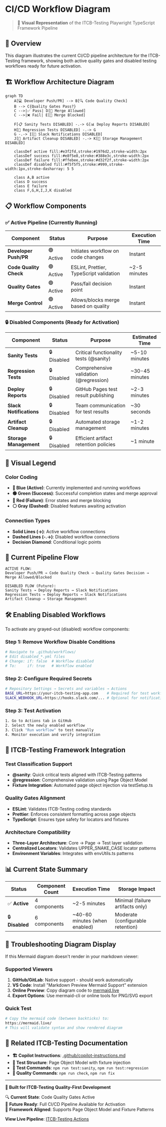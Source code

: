 # CI/CD Workflow Diagram

> 🚀 **Visual Representation** of the ITCB-Testing Playwright TypeScript Framework Pipeline

## 🎯 Overview

This diagram illustrates the current CI/CD pipeline architecture for the ITCB-Testing framework, showing both active quality gates and disabled testing workflows ready for future activation.

## 🏗️ Workflow Architecture Diagram

```mermaid
graph TD
    A[💻 Developer Push/PR] --> B[🔍 Code Quality Check]
    B --> C{Quality Gates Pass?}
    C -->|✅ Pass| D[🎯 Merge Allowed]
    C -->|❌ Fail| E[🚫 Merge Blocked]

    F[📋 Sanity Tests DISABLED] -.-> G[📊 Deploy Reports DISABLED]
    H[🌙 Regression Tests DISABLED] -.-> G
    G -.-> I[📱 Slack Notifications DISABLED]
    J[🧹 Artifact Cleanup DISABLED] -.-> K[💾 Storage Management DISABLED]

    classDef active fill:#e3f2fd,stroke:#1976d2,stroke-width:2px
    classDef success fill:#e8f5e8,stroke:#388e3c,stroke-width:2px
    classDef failure fill:#ffebee,stroke:#d32f2f,stroke-width:2px
    classDef disabled fill:#f5f5f5,stroke:#999,stroke-width:1px,stroke-dasharray: 5 5

    class A,B active
    class D success
    class E failure
    class F,G,H,I,J,K disabled
```

## 📋 Workflow Components

### ✅ Active Pipeline (Currently Running)

| **Component**          | **Status** | **Purpose**                             | **Execution Time** |
| ---------------------- | ---------- | --------------------------------------- | ------------------ |
| **Developer Push/PR**  | 🟢 Active  | Initiates workflow on code changes      | Instant            |
| **Code Quality Check** | 🟢 Active  | ESLint, Prettier, TypeScript validation | ~2-5 minutes       |
| **Quality Gates**      | 🟢 Active  | Pass/fail decision point                | Instant            |
| **Merge Control**      | 🟢 Active  | Allows/blocks merge based on quality    | Instant            |

### 🔒 Disabled Components (Ready for Activation)

| **Component**           | **Status**  | **Purpose**                            | **Estimated Time** |
| ----------------------- | ----------- | -------------------------------------- | ------------------ |
| **Sanity Tests**        | 🔒 Disabled | Critical functionality tests (@sanity) | ~5-10 minutes      |
| **Regression Tests**    | 🔒 Disabled | Comprehensive validation (@regression) | ~30-45 minutes     |
| **Deploy Reports**      | 🔒 Disabled | GitHub Pages test result publishing    | ~2-3 minutes       |
| **Slack Notifications** | 🔒 Disabled | Team communication for test results    | ~30 seconds        |
| **Artifact Cleanup**    | 🔒 Disabled | Automated storage management           | ~1-2 minutes       |
| **Storage Management**  | 🔒 Disabled | Efficient artifact retention policies  | ~1 minute          |

## 🎨 Visual Legend

### Color Coding

- **🔵 Blue (Active)**: Currently implemented and running workflows
- **🟢 Green (Success)**: Successful completion states and merge approval
- **🔴 Red (Failure)**: Error states and merge blocking
- **⚪ Gray (Dashed)**: Disabled features awaiting activation

### Connection Types

- **Solid Lines (→)**: Active workflow connections
- **Dashed Lines (-.->)**: Disabled workflow connections
- **Decision Diamond**: Conditional logic points

## 🚀 Current Pipeline Flow

```
ACTIVE FLOW:
Developer Push/PR → Code Quality Check → Quality Gates Decision → Merge Allowed/Blocked

DISABLED FLOW (Future):
Sanity Tests → Deploy Reports → Slack Notifications
Regression Tests → Deploy Reports → Slack Notifications
Artifact Cleanup → Storage Management
```

## 🛠️ Enabling Disabled Workflows

To activate any grayed-out (disabled) workflow components:

### **Step 1: Remove Workflow Disable Conditions**

```bash
# Navigate to .github/workflows/
# Edit disabled_*.yml files
# Change: if: false  # Workflow disabled
# To:     if: true   # Workflow enabled
```

### **Step 2: Configure Required Secrets**

```bash
# Repository Settings → Secrets and variables → Actions
BASE_URL=https://your-itcb-testing-app.com    # Required for test workflows
SLACK_WEBHOOK_URL=https://hooks.slack.com/... # Optional for notifications
```

### **Step 3: Test Activation**

```bash
1. Go to Actions tab in GitHub
2. Select the newly enabled workflow
3. Click "Run workflow" to test manually
4. Monitor execution and verify integration
```

## 🎯 ITCB-Testing Framework Integration

### **Test Classification Support**

- **@sanity**: Quick critical tests aligned with ITCB-Testing patterns
- **@regression**: Comprehensive validation using Page Object Model
- **Fixture Integration**: Automated page object injection via testSetup.ts

### **Quality Gates Alignment**

- **ESLint**: Validates ITCB-Testing coding standards
- **Prettier**: Enforces consistent formatting across page objects
- **TypeScript**: Ensures type safety for locators and fixtures

### **Architecture Compatibility**

- **Three-Layer Architecture**: Core → Page → Test layer validation
- **Centralized Locators**: Validates UPPER_SNAKE_CASE locator patterns
- **Environment Variables**: Integrates with envUtils.ts patterns

## 📊 Current State Summary

| **Status**      | **Component Count** | **Execution Time**            | **Storage Impact**                |
| --------------- | ------------------- | ----------------------------- | --------------------------------- |
| ✅ **Active**   | 4 components        | ~2-5 minutes                  | Minimal (failure artifacts only)  |
| 🔒 **Disabled** | 6 components        | ~40-60 minutes (when enabled) | Moderate (configurable retention) |

## 🔧 Troubleshooting Diagram Display

If this Mermaid diagram doesn't render in your markdown viewer:

### **Supported Viewers**

1. **GitHub/GitLab**: Native support - should work automatically
2. **VS Code**: Install "Markdown Preview Mermaid Support" extension
3. **Online Preview**: Copy diagram code to [mermaid.live](https://mermaid.live/)
4. **Export Options**: Use mermaid-cli or online tools for PNG/SVG export

### **Quick Test**

```bash
# Copy the mermaid code (between backticks) to:
https://mermaid.live/
# This will validate syntax and show rendered diagram
```

## 🔗 Related ITCB-Testing Documentation

- **🏗️ Copilot Instructions**: [.github/copilot-instructions.md](../.github/copilot-instructions.md)
- **🧪 Test Structure**: Page Object Model with fixture injection
- **🎯 Test Commands**: `npm run test:sanity`, `npm run test:regression`
- **🔧 Quality Commands**: `npm run check`, `npm run fix`

---

**💙 Built for ITCB-Testing Quality-First Development**

🔍 **Current State**: Code Quality Gates Active  
🚀 **Future Ready**: Full CI/CD Pipeline Available for Activation  
🎯 **Framework Aligned**: Supports Page Object Model and Fixture Patterns

**View Live Pipeline**: [ITCB-Testing Actions](../../actions)
